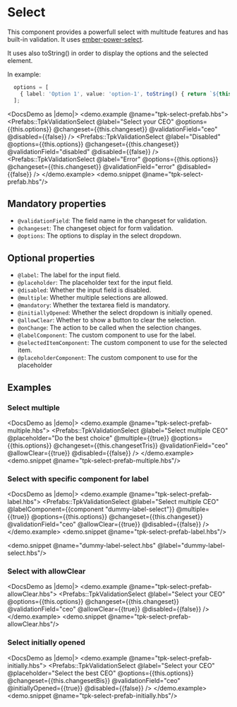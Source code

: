 # Select

This component provides a powerfull select with multitude features and has built-in validation. It uses [ember-power-select](https://ember-power-select.com/).

It uses also toString() in order to display the options and the selected element.

In example: 

```ts
  options = [
    { label: 'Option 1', value: 'option-1', toString() { return `${this.label}`; } }
  ];
```

<DocsDemo as |demo|>
  <demo.example @name="tpk-select-prefab.hbs">
      <Prefabs::TpkValidationSelect
        @label="Select your CEO"
        @options={{this.options}}
        @changeset={{this.changeset}} 
        @validationField="ceo"
        @disabled={{false}}
      />
      <Prefabs::TpkValidationSelect
        @label="Disabled"
        @options={{this.options}}
        @changeset={{this.changeset}} 
        @validationField="disabled"
        @disabled={{false}}
      />
      <Prefabs::TpkValidationSelect
        @label="Error"
        @options={{this.options}}
        @changeset={{this.changeset}} 
        @validationField="error"
        @disabled={{false}}
      />
  </demo.example>
  <demo.snippet @name="tpk-select-prefab.hbs"/>
</DocsDemo>

## Mandatory properties

- `@validationField`: The field name in the changeset for validation.
- `@changeset`: The changeset object for form validation.
- `@options`: The options to display in the select dropdown.

## Optional properties

- `@label`: The label for the input field.
- `@placeholder`: The placeholder text for the input field.
- `@disabled`: Whether the input field is disabled.
- `@multiple`: Whether multiple selections are allowed.
- `@mandatory`: Whether the textarea field is mandatory.
- `@initiallyOpened`: Whether the select dropdown is initially opened.
- `@allowClear`: Whether to show a button to clear the selection.
- `@onChange`: The action to be called when the selection changes. 
- `@labelComponent`: The custom component to use for the label.
- `@selectedItemComponent`: The custom component to use for the selected item.
- `@placeholderComponent`: The custom component to use for the placeholder

## Examples

### Select multiple

<DocsDemo as |demo|>
  <demo.example @name="tpk-select-prefab-multiple.hbs">
      <Prefabs::TpkValidationSelect
        @label="Select multiple CEO"
        @placeholder="Do the best choice"
        @multiple={{true}}
        @options={{this.options}}
        @changeset={{this.changesetTris}} 
        @validationField="ceo"
        @allowClear={{true}}
        @disabled={{false}}
      />
  </demo.example>
  <demo.snippet @name="tpk-select-prefab-multiple.hbs"/>
</DocsDemo>

### Select with specific component for label

<DocsDemo as |demo|>
  <demo.example @name="tpk-select-prefab-label.hbs">
      <Prefabs::TpkValidationSelect
        @label="Select multiple CEO"
        @labelComponent={{component "dummy-label-select"}}
        @multiple={{true}}
        @options={{this.options}}
        @changeset={{this.changeset}} 
        @validationField="ceo"
        @allowClear={{true}}
        @disabled={{false}}
      />
  </demo.example>
  <demo.snippet @name="tpk-select-prefab-label.hbs"/>

  <!-- <demo.example @name="dummy-label-select.hbs">
      <label>BEST LABEL EVER: {{@labelText}}</label>
  </demo.example> -->
  <demo.snippet @name="dummy-label-select.hbs" @label="dummy-label-select.hbs"/>
</DocsDemo>

### Select with allowClear

<DocsDemo as |demo|>
  <demo.example @name="tpk-select-prefab-allowClear.hbs">
      <Prefabs::TpkValidationSelect
        @label="Select your CEO"
        @options={{this.options}}
        @changeset={{this.changeset}} 
        @validationField="ceo"
        @allowClear={{true}}
        @disabled={{false}}
      />
  </demo.example>
  <demo.snippet @name="tpk-select-prefab-allowClear.hbs"/>
</DocsDemo>

### Select initially opened

<DocsDemo as |demo|>
  <demo.example @name="tpk-select-prefab-initially.hbs">
      <Prefabs::TpkValidationSelect
        @label="Select your CEO"
        @placeholder="Select the best CEO"
        @options={{this.options}}
        @changeset={{this.changesetBis}} 
        @validationField="ceo"
        @initiallyOpened={{true}}
        @disabled={{false}}
      />
  </demo.example>
  <demo.snippet @name="tpk-select-prefab-initially.hbs"/>
</DocsDemo>
